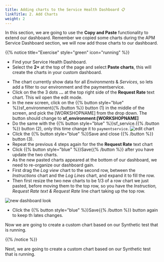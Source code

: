 ```yaml
---
title: Adding charts to the Service Health Dashboard 📋
linkTitle: 2. Add Charts
weight: 2
---
```


In this section, we are going to use the **Copy and Paste** functionality to extend our dashboard. Remember we copied some charts during the APM Service Dashboard section, we will now add those charts to our dashboard.

{{% notice title="Exercise" style="green" icon="running" %}}

* Find your Service Health Dashboard.
* Select the **2+** at the top of the page and select **Paste charts**, this will create the charts in your custom dashboard.
<!--* Add `sf_environment:[WORKSHOPNAME]` and `sf_service:payment_service` to the override filter box. ( This will make sure the charts only show data for your workshop **paymentservice**).
-->
* The chart currently show data for all *Environments* & *Services*, so lets add a filter to our environment and the paymentservice.
* Click on the the 3 dots **...** at the  top right side of the **Request Rate** text chart. This wil open the edit mode.
* In the new screen, click on the {{% button style="blue" %}}sf_environment{{% /button %}} button (1) in the middle of the screen, and pick the [WORKSHOPNAME] from the drop down. The button should change to **sf_environment:[WORKSHOPNAME]**
* Do the same with the {{% button style="blue" %}}sf_service.{{% /button %}} button (2), only this time change it to `paymentservice`.
![edit chart](../images/edit-chart.png)
* Click the {{% button style="blue" %}}Save and close {{% /button %}} button (3). 
* Repeat the previous 4 steps again for the the **Request Rate** text chart
* Click {{% button style="blue" %}}Save{{% /button %}} after you  have update the two charts.
* As the new pasted charts appeared at the bottom of our dashboard, we need to re-organize our dashboard gain.
* First drag the *Log view* chart to the second row, between the *Instructions* chart and the *Log Lines* chart, and expand it to fill the row.
* Then first resize the two new charts to be 1/3 of a row chart we just pasted, before moving them to the top row, so you have the *Instruction, Request Rate text  & Request Rate* line chart taking up the top row.

![new dashboard look](../images/copyandpastedcharts.png)

* Click the {{% button style="blue" %}}Save{{% /button %}} button again to keep th lates changes.

Now we are going to create a custom chart based on our Synthetic test that is running.

{{% /notice %}}

Next, we are going to create a custom chart based on our Synthetic test that is running.
